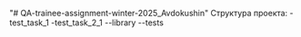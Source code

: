 "# QA-trainee-assignment-winter-2025_Avdokushin" 
Структура проекта:
-test_task_1
-test_task_2_1
--library
--tests
